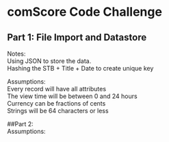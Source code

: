 # comScore Code Challenge 

## Part 1: File Import and Datastore
Notes:  
Using JSON to store the data.  
Hashing the STB + Title + Date to create unique key

Assumptions:  
Every record will have all attributes  
The view time will be between 0 and 24 hours  
Currency can be fractions of cents  
Strings will be 64 characters or less


##Part 2:  
Assumptions:  
